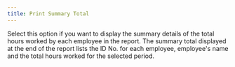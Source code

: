 ```yaml
---
title: Print Summary Total
---
```



Select this option if you want to display the summary details of the  total hours worked by each employee in the report. The summary total displayed  at the end of the report lists the ID No. for each employee, employee's  name and the total hours worked for the selected period.
